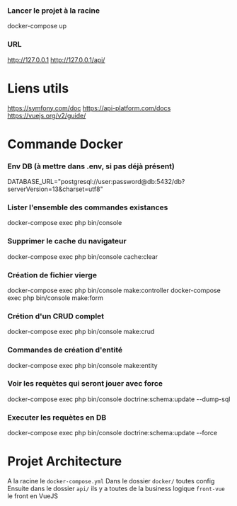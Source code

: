 ### Lancer le projet à la racine
docker-compose up
### URL
http://127.0.0.1
http://127.0.0.1/api/

# Liens utils 
https://symfony.com/doc
https://api-platform.com/docs
https://vuejs.org/v2/guide/

# Commande Docker 
### Env DB (à mettre dans .env, si pas déjà présent)
DATABASE_URL="postgresql://user:password@db:5432/db?serverVersion=13&charset=utf8"


### Lister l'ensemble des commandes existances 
docker-compose exec php bin/console

### Supprimer le cache du navigateur
docker-compose exec php bin/console cache:clear

### Création de fichier vierge
docker-compose exec php bin/console make:controller
docker-compose exec php bin/console make:form

### Crétion d'un CRUD complet
docker-compose exec php bin/console make:crud

### Commandes de création d'entité
docker-compose exec php bin/console make:entity

### Voir les requètes qui seront jouer avec force
docker-compose exec php bin/console doctrine:schema:update --dump-sql

### Executer les requètes en DB
docker-compose exec php bin/console doctrine:schema:update --force



# Projet Architecture 
A la racine le `docker-compose.yml`
Dans le dossier `docker/` toutes config 
Ensuite dans le dossier `api/` ils y a toutes de la business logique 
`front-vue` le front en VueJS 

